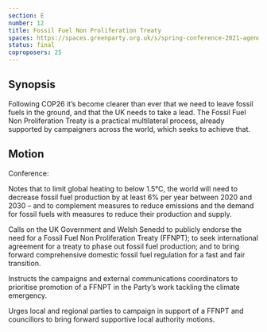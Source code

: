 ```yaml
---
section: E
number: 12
title: Fossil Fuel Non Proliferation Treaty
spaces: https://spaces.greenparty.org.uk/s/spring-conference-2021-agenda-forum2/?contentId=78623
status: final
coproposers: 25
---
```

## Synopsis

Following COP26 it’s become clearer than ever that we need to leave fossil fuels in the ground, and that the UK needs to take a lead. The Fossil Fuel Non Proliferation Treaty is a practical multilateral process, already supported by campaigners across the world, which seeks to achieve that.

## Motion

Conference:

Notes that to limit global heating to below 1.5°C, the world will need to decrease fossil fuel production by at least 6% per year between 2020 and 2030 – and to complement measures to reduce emissions and the demand for fossil fuels with measures to reduce their production and supply.

Calls on the UK Government and Welsh Senedd to publicly endorse the need for a Fossil Fuel Non Proliferation Treaty (FFNPT); to  seek international agreement for a treaty to phase out fossil fuel production; and to bring forward comprehensive domestic fossil fuel regulation for a fast and fair transition.

Instructs the campaigns and external communications coordinators to prioritise promotion of a FFNPT in the Party’s work tackling the climate emergency.

Urges local and regional parties to campaign in support of a FFNPT and councillors to bring forward supportive local authority motions.
